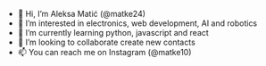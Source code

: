 - 👋 Hi, I’m Aleksa Matić (@matke24)
- 👀 I’m interested in electronics, web development, AI and robotics
- 🌱 I’m currently learning python, javascript and react
- 💞️ I’m looking to collaborate create new contacts
- 📫 You can reach me on Instagram (@matke10)

<!---
matke24/matke24 is a ✨ special ✨ repository because its `README.md` (this file) appears on your GitHub profile.
You can click the Preview link to take a look at your changes.
--->
